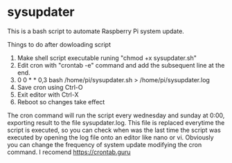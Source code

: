 # sysupdater
This is a bash script to automate Raspberry Pi system update.

Things to do after dowloading script
1. Make shell script executable runing "chmod +x sysupdater.sh"
2. Edit cron with "crontab -e" command and add the subsequent line at the end.
3. 0 0 * * 0,3 bash /home/pi/sysupdater.sh > /home/pi/sysupdater.log
4. Save cron using Ctrl-O
5. Exit editor with Ctrl-X
6. Reboot so changes take effect

The cron command will run the script every wednesday and sunday at 0:00, exporting result to the file sysupdater.log. This file is replaced everytime the script is executed, so you can check when was the last time the script was executed by opening the log file onto an editor like nano or vi.
Obviously you can change the frequency of system update modifying the cron command. I recomend https://crontab.guru

